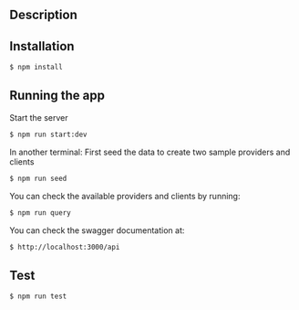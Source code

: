 ## Description


## Installation

```bash
$ npm install
```

## Running the app

Start the server
```bash
$ npm run start:dev
```

In another terminal:
First seed the data to create two sample providers and clients

```bash
$ npm run seed
```
You can check the available providers and clients by running:

```bash
$ npm run query
```


You can check the swagger documentation at:
```bash
$ http://localhost:3000/api
```
## Test

```bash
$ npm run test
```
